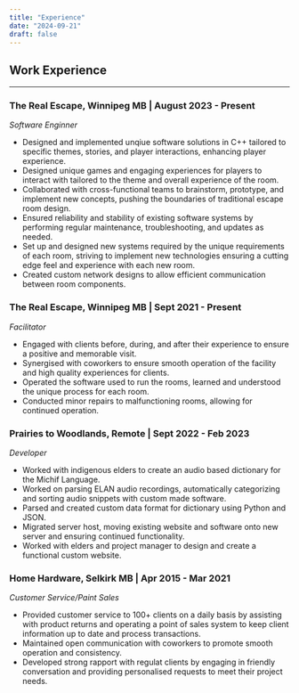 ```yaml
---
title: "Experience"
date: "2024-09-21"
draft: false
---
```


## Work Experience
---

### The Real Escape, Winnipeg MB |  August 2023 - Present
*Software Enginner*
- Designed and implemented unqiue software solutions in C++ tailored to specific themes, stories, and player interactions, enhancing player experience.
- Designed unique games and engaging experiences for players to interact with tailored to the theme and overall experience of the room.
- Collaborated with cross-functional teams to brainstorm, prototype, and implement new concepts, pushing the boundaries of traditional escape room design.
- Ensured reliability and stability of existing software systems by performing regular maintenance, troubleshooting, and updates as needed. 
- Set up and designed new systems required by the unique requirements of each room, striving to implement new technologies ensuring a cutting edge feel and experience with each new room.
- Created custom network designs to allow efficient communication between room components.

### The Real Escape, Winnipeg MB |  Sept 2021 - Present
*Facilitator*
- Engaged with clients before, during, and after their experience to ensure a positive and memorable visit.
- Synergised with coworkers to ensure smooth operation of the facility and high quality experiences for clients.
- Operated the software used to run the rooms, learned and understood the unique process for each room.
- Conducted minor repairs to malfunctioning rooms, allowing for continued operation.


### Prairies to Woodlands, Remote | Sept 2022 - Feb 2023
*Developer*
- Worked with indigenous elders to create an audio based dictionary for the Michif Language.
- Worked on parsing ELAN audio recordings, automatically categorizing and sorting audio snippets with custom made software.
- Parsed and created custom data format for dictionary using Python and JSON.
- Migrated server host, moving existing website and software onto new server and ensuring continued functionality.
- Worked with elders and project manager to design and create a functional custom website. 


### Home Hardware, Selkirk MB | Apr 2015 - Mar 2021
*Customer Service/Paint Sales*
- Provided customer service to 100+ clients on a daily basis by assisting with product returns and operating a point of sales system to keep client information up to date and process transactions.
- Maintained open communication with coworkers to promote smooth operation and consistency. 
- Developed strong rapport with regulat clients by engaging in friendly conversation and providing personalised requests to meet their project needs.

